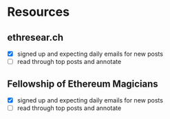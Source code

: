 # Resources

## ethresear.ch
- [x] signed up and expecting daily emails for new posts
- [ ] read through top posts and annotate

## Fellowship of Ethereum Magicians
- [x] signed up and expecting daily emails for new posts
- [ ] read through top posts and annotate